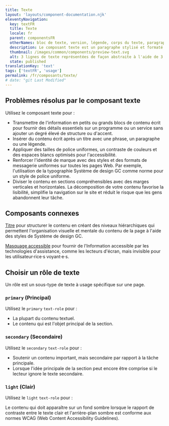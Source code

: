 ```yaml
---
title: Texte
layout: 'layouts/component-documentation.njk'
eleventyNavigation:
  key: textFR
  title: Texte
  locale: fr
  parent: componentsFR
  otherNames: bloc de texte, version, légende, corps du texte, paragraphe.
  description: Le composant texte est un paragraphe stylisé et formaté qui affiche du contenu écrit de manière accessible.
  thumbnail: /images/common/components/preview-text.svg
  alt: 3 lignes de texte représentées de façon abstraite à l'aide de 3 rectangles horizontaux superposés.
  state: published
translationKey: 'text'
tags: ['textFR', 'usage']
permalink: /fr/composants/texte/
# date: "git Last Modified"
---
```


## Problèmes résolus par le composant texte

Utilisez le composant texte pour :

- Transmettre de l'information en petits ou grands blocs de contenu écrit pour fournir des détails essentiels sur un programme ou un service sans ajouter un degré élevé de structure ou d'accent.
- Insérer du contenu écrit après un titre avec une phrase, un paragraphe ou une légende.
- Appliquer des tailles de police uniformes, un contraste de couleurs et des espaces blancs optimisés pour l'accessibilité.
- Renforcer l'identité de marque avec des styles et des formats de messagerie uniformes sur toutes les pages Web. Par exemple, l'utilisation de la typographie Système de design GC comme norme pour un style de police uniforme.
- Diviser le contenu en sections compréhensibles avec des marges verticales et horizontales. La décomposition de votre contenu favorise la lisibilité, simplifie la navigation sur le site et réduit le risque que les gens abandonnent leur tâche.

<article class="bg-full-width bg-primary text-light pt-600 pb-300 my-600">
  <h2 class="mt-0 mb-300">Composants connexes</h2>

<a href="{{ links.heading }}" class="link-light">Titre</a> pour structurer le contenu en créant des niveaux hiérarchiques qui permettent l'organisation visuelle et mentale du contenu de la page à l'aide des styles de Système de design GC.

<a href="{{ links.screenreaderOnly }}" class="link-light">Masquage accessible</a> pour fournir de l'Information accessible par les technologies d'assistance, comme les lecteurs d'écran, mais invisible pour les utilisateur·rice·s voyant·e·s.

</article>

## Choisir un rôle de texte

Un rôle est un sous-type de texte à usage spécifique sur une page.

### `primary` (Principal)

Utilisez le `primary` `text-role` pour :

- La plupart du contenu textuel.
- Le contenu qui est l'objet principal de la section.

### `secondary` (Secondaire)

Utilisez le `secondary` `text-role` pour :

- Soutenir un contenu important, mais secondaire par rapport à la tâche principale.
- Lorsque l'idée principale de la section peut encore être comprise si le lecteur ignore le texte secondaire.

### `light` (Clair)

Utilisez le `light` `text-role` pour :

Le contenu qui doit apparaître sur un fond sombre lorsque le rapport de contraste entre le texte clair et l'arrière-plan sombre est conforme aux normes WCAG (Web Content Accessibility Guidelines).
